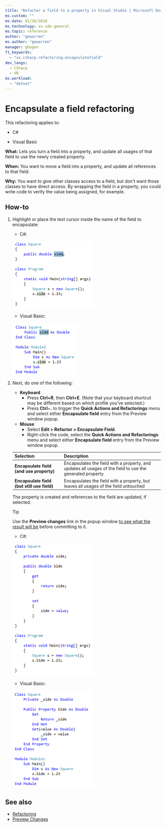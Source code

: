 ```yaml
---
title: "Refactor a field to a property in Visual Studio | Microsoft Docs"
ms.custom: ""
ms.date: 01/26/2018
ms.technology: vs-ide-general
ms.topic: reference
author: "gewarren"
ms.author: "gewarren"
manager: ghogen
f1_keywords:
  - "vs.csharp.refactoring.encapsulatefield"
dev_langs:
  - CSharp
  - VB
ms.workload:
  - "dotnet"
---
```

# Encapsulate a field refactoring

This refactoring applies to:

- C#

- Visual Basic

**What:** Lets you turn a field into a property, and update all usages of that field to use the newly created property.

**When:** You want to move a field into a property, and update all references to that field.

**Why:** You want to give other classes access to a field, but don't want those classes to have direct access.  By wrapping the field in a property, you could write code to verify the value being assigned, for example.

## How-to

1. Highlight or place the text cursor inside the name of the field to encapsulate:

   - C#:

    ![Highlighted code - C#](media/encapsulate-highlight-cs.png)

   - Visual Basic:

    ![Highlighted code - Visual Basic](media/encapsulate-highlight-vb.png)

1. Next, do one of the following:

   - **Keyboard**
     - Press **Ctrl+R**, then **Ctrl+E**.  (Note that your keyboard shortcut may be different based on which profile you've selected.)
     - Press **Ctrl**+**.** to trigger the **Quick Actions and Refactorings** menu and select either **Encapsulate field** entry from the Preview window popup.
   - **Mouse**
     - Select **Edit > Refactor > Encapsulate Field**.
     - Right-click the code, select the **Quick Actions and Refactorings** menu and select either **Encapsulate field** entry from the Preview window popup.

   Selection | Description
   --------- | -----------
   **Encapsulate field (and use property)** | Encapsulates the field with a property, and updates all usages of the field to use the generated property
   **Encapsulate field (but still use field)** | Encapsulates the field with a property, but leaves all usages of the field untouched

   The property is created and references to the field are updated, if selected.

   > [!TIP]
   > Use the **Preview changes** link in the popup window [to see what the result will be](../../ide/preview-changes.md) before committing to it.

   - C#:

    ![Encapsulate Property result - C#](media/encapsulate-result-cs.png)

   - Visual Basic:

    ![Encapsulate Property result - Visual Basic](media/encapsulate-result-vb.png)

## See also

- [Refactoring](../refactoring-in-visual-studio.md)
- [Preview Changes](../../ide/preview-changes.md)